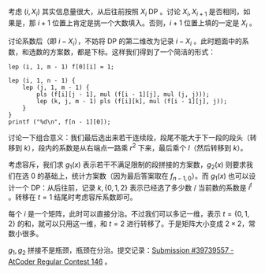考虑 $(i,X_i)$ 其实信息量很大，从后往前按照 $X_i$ DP 。讨论 $X_{i},X_{i+1}$ 是否相同，如果是，那 $i+1$ 位置上肯定是挑一个大数填入。否则，$i+1$ 位置上填的一定是 $X_i$ 。

讨论系数后（即 $i-X_i$），不妨将 DP 的第二维改为记录 $i-X_i$ 。此时题面中的系数，和选数的方案数，都是下标。这样我们得到了一个简洁的形式：

```
lep (i, 1, m - 1) f[0][i] = 1;

lep (i, 1, n - 1) {
	lep (j, 1, m - 1) {
		pls (f[i][j - 1], mul (f[i - 1][j], mul (j, j)));
		lep (k, j, m - 1) pls (f[i][k], mul (f[i - 1][j], j));
	}
}
printf ("%d\n", f[n - 1][0]);
```

讨论一下组合意义：我们最后选出来若干连续段，段尾不能大于下一段的段头（转移到 $k$），段内的系数是从右端点一路乘 $r^2$ 下来，最后乘个 $l$（然后转移到 $k$）。

考虑容斥，我们求 $g_1(x)$ 表示若干不满足限制的段拼接的方案数，$g_2(x)$ 则要求我们在选 $0$ 的基础上，统计方案数（因为最后答案取在 $f_{n-1,0}$）。而 $g_1(x)$ 也可以设计一个 DP：从后往前，记录 $k,\{0,1,2\}$ 表示已经选了多少数 / 当前数的系数是 $i^t$ 。转移在 $t=1$ 结尾时考虑容斥系数即可。

每个 $i$ 是一个矩阵，此时可以直接分治。不过我们可以多记一维，表示 $t=\{0,1,2\}$ 的和，就可以只用这一维，和 $t=2$ 进行转移了。于是矩阵大小变成 $2\times 2$，常数小很多。

$g_1,g_2$ 拼接不是瓶颈，瓶颈在分治。提交记录：[Submission #39739557 - AtCoder Regular Contest 146](https://atcoder.jp/contests/arc146/submissions/39739557) 。